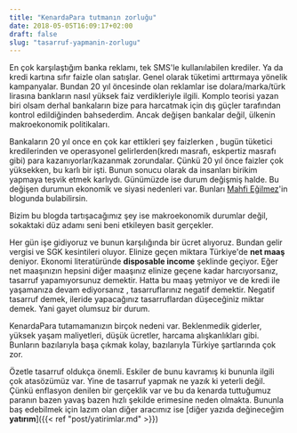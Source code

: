 ```yaml
---
title: "KenardaPara tutmanın zorluğu"
date: 2018-05-05T16:09:17+02:00
draft: false
slug: "tasarruf-yapmanin-zorlugu"
---
```


En çok karşılaştığım banka reklamı, tek SMS'le kullanılabilen krediler.
Ya da kredi kartına sıfır faizle olan satışlar. Genel olarak tüketimi arttırmaya yönelik kampanyalar.
Bundan 20 yıl öncesinde olan reklamlar ise dolara/marka/türk lirasına bankların nasıl yüksek faiz verdikleriyle ilgili.
Komplo teorisi yazan biri olsam derhal bankaların bize para harcatmak için dış güçler tarafından kontrol edildiğinden bahsederdim. Ancak değişen bankalar değil, ülkenin makroekonomik politikaları.

Bankaların 20 yıl once en çok kar ettikleri şey faizlerken , bugün tüketici kredilerinden ve operasyonel gelirlerden(kredı masrafı, eskpertiz masrafı gibi) para kazanıyorlar/kazanmak zorundalar. Çünkü 20 yıl önce faizler çok yüksekken, bu karlı bir işti. Bunun sonucu olarak da insanları birikim yapmaya teşvik etmek karlıydı. Günümüzde ise durum değişmiş halde. Bu değişen durumun ekonomik ve siyasi nedenleri var. Bunları [Mahfi Eğilmez](http://www.mahfiegilmez.com/)'in blogunda bulabilirsin.

Bizim bu blogda tartışacağımız şey ise makroekonomik durumlar değil, sokaktaki düz adamı seni beni etkileyen basit gerçekler.

Her gün işe gidiyoruz ve bunun karşılığında bir ücret alıyoruz. Bundan gelir vergisi ve SGK kesintileri oluyor. Elinize geçen miktara Türkiye'de **net maaş** deniyor. Ekonomi literatüründe **disposable income** şeklinde geçiyor. Eğer net maaşınızın hepsini diğer maaşınız elinize geçene kadar harcıyorsanız, tasarruf yapamıyorsunuz demektir. Hatta bu maaş yetmiyor ve de kredi ile yaşamanıza devam ediyorsanız , tasarruflarınız negatif demektir. Negatif tasarruf demek, ileride yapacağınız tasarruflardan düşeceğiniz miktar demek. Yani gayet olumsuz bir durum.

KenardaPara tutamamanızın birçok nedeni var. Beklenmedik giderler, yüksek yaşam maliyetleri, düşük ücretler, harcama alışkanlıkları gibi. Bunların bazılarıyla başa çıkmak kolay, bazılarıyla Türkiye şartlarında çok zor.

Özetle tasarruf oldukça önemli. Eskiler de bunu kavramış ki bununla ilgili çok atasözümüz var. Yine de tasarruf yapmak ne yazık ki yeterli değil. Çünkü enflasyon denilen bir gerçeklik var ve bu da kenarda tuttuğumuz paranın bazen yavaş bazen hızlı şekilde erimesine neden olmakta. Bununla baş edebilmek için lazım olan diğer aracımız ise [diğer yazıda değineceğim **yatırım**]({{< ref "post/yatirimlar.md" >}})
